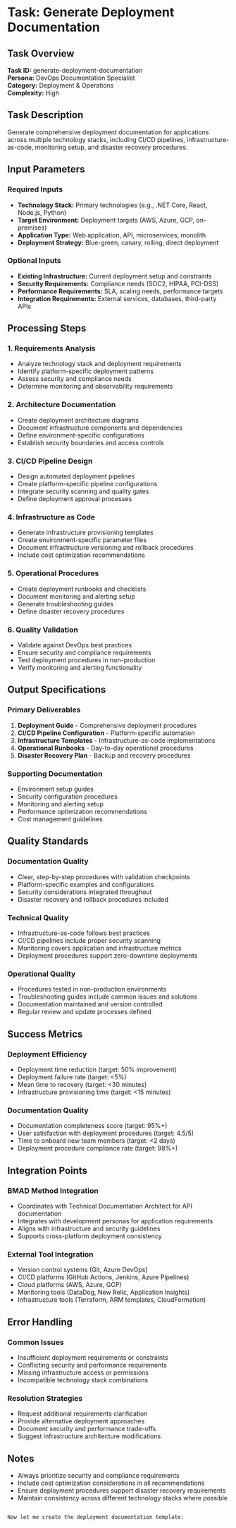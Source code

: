 ﻿# Task: Generate Deployment Documentation

## Task Overview
**Task ID:** generate-deployment-documentation  
**Persona:** DevOps Documentation Specialist  
**Category:** Deployment & Operations  
**Complexity:** High  

## Task Description
Generate comprehensive deployment documentation for applications across multiple technology stacks, including CI/CD pipelines, infrastructure-as-code, monitoring setup, and disaster recovery procedures.

## Input Parameters

### Required Inputs
- **Technology Stack:** Primary technologies (e.g., .NET Core, React, Node.js, Python)
- **Target Environment:** Deployment targets (AWS, Azure, GCP, on-premises)
- **Application Type:** Web application, API, microservices, monolith
- **Deployment Strategy:** Blue-green, canary, rolling, direct deployment

### Optional Inputs
- **Existing Infrastructure:** Current deployment setup and constraints
- **Security Requirements:** Compliance needs (SOC2, HIPAA, PCI-DSS)
- **Performance Requirements:** SLA, scaling needs, performance targets
- **Integration Requirements:** External services, databases, third-party APIs

## Processing Steps

### 1. Requirements Analysis
- Analyze technology stack and deployment requirements
- Identify platform-specific deployment patterns
- Assess security and compliance needs
- Determine monitoring and observability requirements

### 2. Architecture Documentation
- Create deployment architecture diagrams
- Document infrastructure components and dependencies
- Define environment-specific configurations
- Establish security boundaries and access controls

### 3. CI/CD Pipeline Design
- Design automated deployment pipelines
- Create platform-specific pipeline configurations
- Integrate security scanning and quality gates
- Define deployment approval processes

### 4. Infrastructure as Code
- Generate infrastructure provisioning templates
- Create environment-specific parameter files
- Document infrastructure versioning and rollback procedures
- Include cost optimization recommendations

### 5. Operational Procedures
- Create deployment runbooks and checklists
- Document monitoring and alerting setup
- Generate troubleshooting guides
- Define disaster recovery procedures

### 6. Quality Validation
- Validate against DevOps best practices
- Ensure security and compliance requirements
- Test deployment procedures in non-production
- Verify monitoring and alerting functionality

## Output Specifications

### Primary Deliverables
1. **Deployment Guide** - Comprehensive deployment procedures
2. **CI/CD Pipeline Configuration** - Platform-specific automation
3. **Infrastructure Templates** - Infrastructure-as-code implementations
4. **Operational Runbooks** - Day-to-day operational procedures
5. **Disaster Recovery Plan** - Backup and recovery procedures

### Supporting Documentation
- Environment setup guides
- Security configuration procedures
- Monitoring and alerting setup
- Performance optimization recommendations
- Cost management guidelines

## Quality Standards

### Documentation Quality
- Clear, step-by-step procedures with validation checkpoints
- Platform-specific examples and configurations
- Security considerations integrated throughout
- Disaster recovery and rollback procedures included

### Technical Quality
- Infrastructure-as-code follows best practices
- CI/CD pipelines include proper security scanning
- Monitoring covers application and infrastructure metrics
- Deployment procedures support zero-downtime deployments

### Operational Quality
- Procedures tested in non-production environments
- Troubleshooting guides include common issues and solutions
- Documentation maintained and version controlled
- Regular review and update processes defined

## Success Metrics

### Deployment Efficiency
- Deployment time reduction (target: 50% improvement)
- Deployment failure rate (target: <5%)
- Mean time to recovery (target: <30 minutes)
- Infrastructure provisioning time (target: <15 minutes)

### Documentation Quality
- Documentation completeness score (target: 95%+)
- User satisfaction with deployment procedures (target: 4.5/5)
- Time to onboard new team members (target: <2 days)
- Deployment procedure compliance rate (target: 98%+)

## Integration Points

### BMAD Method Integration
- Coordinates with Technical Documentation Architect for API documentation
- Integrates with development personas for application requirements
- Aligns with infrastructure and security guidelines
- Supports cross-platform deployment consistency

### External Tool Integration
- Version control systems (Git, Azure DevOps)
- CI/CD platforms (GitHub Actions, Jenkins, Azure Pipelines)
- Cloud platforms (AWS, Azure, GCP)
- Monitoring tools (DataDog, New Relic, Application Insights)
- Infrastructure tools (Terraform, ARM templates, CloudFormation)

## Error Handling

### Common Issues
- Insufficient deployment requirements or constraints
- Conflicting security and performance requirements
- Missing infrastructure access or permissions
- Incompatible technology stack combinations

### Resolution Strategies
- Request additional requirements clarification
- Provide alternative deployment approaches
- Document security and performance trade-offs
- Suggest infrastructure architecture modifications

## Notes
- Always prioritize security and compliance requirements
- Include cost optimization considerations in all recommendations
- Ensure deployment procedures support disaster recovery requirements
- Maintain consistency across different technology stacks where possible
```

Now let me create the deployment documentation template:
